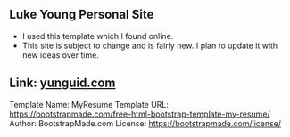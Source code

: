 ## Luke Young Personal Site 

- I used this template which I found online.
- This site is subject to change and is fairly new. I plan to update it with new ideas over time. 
 ## Link: [yunguid.com](yunguid.com)

Template Name: MyResume
Template URL: https://bootstrapmade.com/free-html-bootstrap-template-my-resume/
Author: BootstrapMade.com
License: https://bootstrapmade.com/license/
